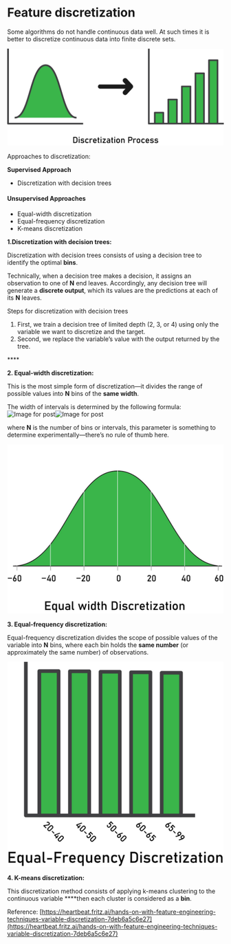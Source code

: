 # Feature discretization

Some algorithms do not handle continuous data well. At such times it is better to discretize continuous data into finite discrete sets. 

![Fig2.4: Discretization](../.gitbook/assets/image%20%2814%29.png)

Approaches to discretization:

**Supervised Approach**

* Discretization with decision trees

#### Unsupervised Approaches

* Equal-width discretization
* Equal-frequency discretization
* K-means discretization



**1.Discretization with decision trees:**

Discretization with decision trees consists of using a decision tree to identify the optimal **bins**.

Technically, when a decision tree makes a decision, it assigns an observation to one of **N** end leaves. Accordingly, any decision tree will generate a **discrete output**, which its values are the predictions at each of its **N** leaves.

Steps for discretization with decision trees

1. First, we train a decision tree of limited depth \(2, 3, or 4\) using only the variable we want to discretize and the target.
2. Second, we replace the variable’s value with the output returned by the tree.

\*\*\*\*

**2. Equal-width discretization:**

This is the most simple form of discretization—it divides the range of possible values into **N** bins of the **same width**.

The width of intervals is determined by the following formula:![Image for post](https://miro.medium.com/max/60/0*57RHdF-Nm4JhNl0U?q=20)![Image for post](https://miro.medium.com/max/1150/0*57RHdF-Nm4JhNl0U)

where **N** is the number of bins or intervals, this parameter is something to determine experimentally—there’s no rule of thumb here.

![Fig2.5: Equal width discretization](../.gitbook/assets/image%20%2815%29.png)

**3. Equal-frequency discretization:**

Equal-frequency discretization divides the scope of possible values of the variable into **N** bins, where each bin holds the **same number** \(or approximately the same number\) of observations.

![Fig2.6: Equal frequency discretization](../.gitbook/assets/image%20%2812%29.png)

**4. K-means discretization:**

This discretization method consists of applying k-means clustering to the continuous variable ****then each cluster is considered as a **bin**.



Reference: [https://heartbeat.fritz.ai/hands-on-with-feature-engineering-techniques-variable-discretization-7deb6a5c6e27](https://heartbeat.fritz.ai/hands-on-with-feature-engineering-techniques-variable-discretization-7deb6a5c6e27)

